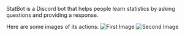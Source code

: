 StatBot is a Discord bot that helps people learn statistics by asking questions and providing a response.

Here are some images of its actions:
![First Image](https://user-images.githubusercontent.com/73120632/121056366-bf5b3180-c783-11eb-84ea-4a20036e80c9.PNG)
![Second Image](https://user-images.githubusercontent.com/73120632/121056676-0ea16200-c784-11eb-8b2d-67e1e1ae0550.PNG)

